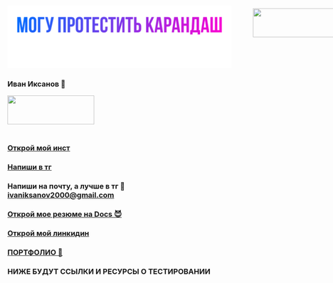 ![Header](https://github.com/IvanIksanov/ivaniksanov/blob/main/IMG_1538.PNG)
### Иван Иксанов 👋
<a rel="nofollow noopener noreferrer" href="https://t.me/evanovnew" target="_blank"><img rel="nofollow" src="https://i.ibb.co/tDPZfqM/IMG-5878.png" style="opacity:;width:195px;height:65px;border-square: 100px 100px 100px 100px ;" target="_blank"><br></a>
<a rel="nofollow noopener noreferrer" href="https://www.instagram.com/eeevanofff/" target="_blank"><img rel="nofollow" src="https://i.ibb.co/sKPQb7s/IMG-2499.png" style="opacity: 1;position:fixed;left:780px;top:70px ;width:195px;height:65px;border-square: 100px 100px 100px 100px ;" target="_blank"><br></a>
### [Открой мой инст](https://instagram.com/eeevanofff)
### [Напиши в тг](https://t.me/evanovnew)
### Напиши на почту, а лучше в тг 💩 ivaniksanov2000@gmail.com
### [Открой мое резюме на Docs 😈](https://docs.google.com/document/d/1HRhtAmWjqkDpU7Tl_bUSwl8JZkZJrTy3cRrkINeLbnQ/edit?usp=sharing)
### [Открой мой линкидин](https://www.linkedin.com/in/ivan-iksanov-765794229/)
### [ПОРТФОЛИО 👾](https://drive.google.com/drive/folders/1tzLY46qKzsIftwOoA00wwULfRxo6GY-D?usp=sharing)

### НИЖЕ БУДУТ ССЫЛКИ И РЕСУРСЫ О ТЕСТИРОВАНИИ

